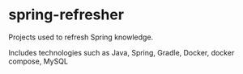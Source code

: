 # spring-refresher

Projects used to refresh Spring knowledge.

Includes technologies such as Java, Spring, Gradle, Docker, docker compose, MySQL

